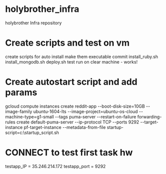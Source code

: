 # holybrother_infra
holybrother Infra repository
# Create scripts and test on vm
create scripts for auto install
make them executable
commit install_ruby.sh install_mongodb.sh deploy.sh
test run on clear machine - works!
# Create autostart script and add params
gcloud compute instances create reddit-app --boot-disk-size=10GB --image-family ubuntu-1604-lts --image-project=ubuntu-os-cloud --machine-type=g1-small --tags puma-server --restart-on-failure forwarding-rules create default-puma-server --ip-protocol TCP --ports 9292 --target-instance pf-target-instance  --metadata-from-file startup-script=c:\startup_script.sh
# CONNECT to test first task hw
testapp_IP = 35.246.214.172
testapp_port = 9292
